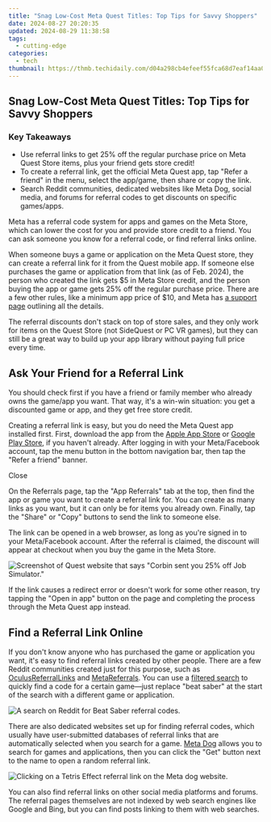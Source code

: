 ```yaml
---
title: "Snag Low-Cost Meta Quest Titles: Top Tips for Savvy Shoppers"
date: 2024-08-27 20:20:35
updated: 2024-08-29 11:38:58
tags:
  - cutting-edge
categories:
  - tech
thumbnail: https://thmb.techidaily.com/d04a298cb4efeef55fca68d7eaf14aa0f3c43f69fcef497082e91bf17afd4582.jpg
---
```


## Snag Low-Cost Meta Quest Titles: Top Tips for Savvy Shoppers

### Key Takeaways

* Use referral links to get 25% off the regular purchase price on Meta Quest Store items, plus your friend gets store credit!
* To create a referral link, get the official Meta Quest app, tap "Refer a friend" in the menu, select the app/game, then share or copy the link.
* Search Reddit communities, dedicated websites like Meta Dog, social media, and forums for referral codes to get discounts on specific games/apps.

 Meta has a referral code system for apps and games on the Meta Store, which can lower the cost for you and provide store credit to a friend. You can ask someone you know for a referral code, or find referral links online.

 When someone buys a game or application on the Meta Quest store, they can create a referral link for it from the Quest mobile app. If someone else purchases the game or application from that link (as of Feb. 2024), the person who created the link gets $5 in Meta Store credit, and the person buying the app or game gets 25% off the regular purchase price. There are a few other rules, like a minimum app price of $10, and Meta has [a support page](https://www.meta.com/help/orders-and-returns/articles/app-referrals-on-meta-quest/) outlining all the details.

 The referral discounts don't stack on top of store sales, and they only work for items on the Quest Store (not SideQuest or PC VR games), but they can still be a great way to build up your app library without paying full price every time.

##  Ask Your Friend for a Referral Link

 You should check first if you have a friend or family member who already owns the game/app you want. That way, it's a win-win situation: you get a discounted game or app, and they get free store credit.

 Creating a referral link is easy, but you do need the Meta Quest app installed first. First, download the app from the [Apple App Store](https://apps.apple.com/us/app/meta-quest/id1366478176) or [Google Play Store](https://www.anrdoezrs.net/links/3607085/type/dlg/sid/UUhtgUeUpU2001991/https://play.google.com/store/apps/details?id=com.oculus.twilight), if you haven't already. After logging in with your Meta/Facebook account, tap the menu button in the bottom navigation bar, then tap the "Refer a friend" banner.

Close 

 On the Referrals page, tap the "App Referrals" tab at the top, then find the app or game you want to create a referral link for. You can create as many links as you want, but it can only be for items you already own. Finally, tap the "Share" or "Copy" buttons to send the link to someone else.

 The link can be opened in a web browser, as long as you're signed in to your Meta/Facebook account. After the referral is claimed, the discount will appear at checkout when you buy the game in the Meta Store.

![Screenshot of Quest website that says "Corbin sent you 25% off Job Simulator."](https://static1.howtogeekimages.com/wordpress/wp-content/uploads/2024/02/www-oculus-com_appreferrals_corbindav_3235570703151406__utm_source-oculus-utm_location-2-utm_parent-frl-utm_medium-app_referral-ipad-air.png) 

 If the link causes a redirect error or doesn't work for some other reason, try tapping the "Open in app" button on the page and completing the process through the Meta Quest app instead.

##  Find a Referral Link Online

 If you don't know anyone who has purchased the game or application you want, it's easy to find referral links created by other people. There are a few Reddit communities created just for this purpose, such as [OculusReferralLinks](https://www.reddit.com/r/OculusReferralLinks/) and [MetaReferrals](https://www.reddit.com/r/MetaReferrals/). You can use a [filtered search](https://www.reddit.com/search?q=beat+saber+%28subreddit%3AOculusReferralLinks+OR+subreddit%3AMetaQuest%5FReferrals+OR+subreddit%3AQuest2Referrals+OR+subreddit%3AMetaReferrals%29&restrict%5Fsr=&sort=new&t=all) to quickly find a code for a certain game—just replace "beat saber" at the start of the search with a different game or application.

![A search on Reddit for Beat Saber referral codes.](https://static1.howtogeekimages.com/wordpress/wp-content/uploads/2024/02/clipboard-feb-12-2024-at-1-50-pm.png) 

 There are also dedicated websites set up for finding referral codes, which usually have user-submitted databases of referral links that are automatically selected when you search for a game. [Meta Dog](https://meta-dog.github.io/meta-dog/) allows you to search for games and applications, then you can click the "Get" button next to the name to open a random referral link.

![Clicking on a Tetris Effect referral link on the Meta dog website.](https://static1.howtogeekimages.com/wordpress/wp-content/uploads/2024/02/metadog.png) 

 You can also find referral links on other social media platforms and forums. The referral pages themselves are not indexed by web search engines like Google and Bing, but you can find posts linking to them with web searches.

<ins class="adsbygoogle"
     style="display:block"
     data-ad-format="autorelaxed"
     data-ad-client="ca-pub-7571918770474297"
     data-ad-slot="1223367746"></ins>



<ins class="adsbygoogle"
     style="display:block"
     data-ad-client="ca-pub-7571918770474297"
     data-ad-slot="8358498916"
     data-ad-format="auto"
     data-full-width-responsive="true"></ins>
